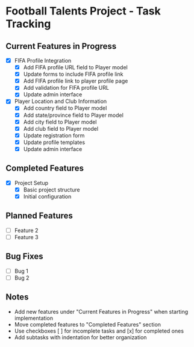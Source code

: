 # Football Talents Project - Task Tracking

## Current Features in Progress
- [x] FIFA Profile Integration
  - [x] Add FIFA profile URL field to Player model
  - [x] Update forms to include FIFA profile link
  - [x] Add FIFA profile link to player profile page
  - [x] Add validation for FIFA profile URL
  - [x] Update admin interface

- [x] Player Location and Club Information
  - [x] Add country field to Player model
  - [x] Add state/province field to Player model
  - [x] Add city field to Player model
  - [x] Add club field to Player model
  - [x] Update registration form
  - [x] Update profile templates
  - [x] Update admin interface

## Completed Features
- [x] Project Setup
  - [x] Basic project structure
  - [x] Initial configuration

## Planned Features
- [ ] Feature 2
- [ ] Feature 3

## Bug Fixes
- [ ] Bug 1
- [ ] Bug 2

## Notes
- Add new features under "Current Features in Progress" when starting implementation
- Move completed features to "Completed Features" section
- Use checkboxes [ ] for incomplete tasks and [x] for completed ones
- Add subtasks with indentation for better organization
